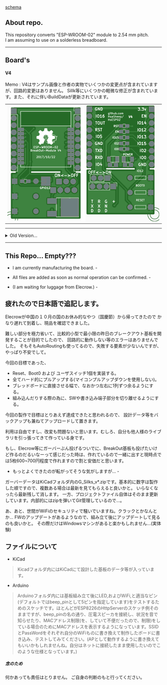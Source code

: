 [schema](ESP-WROOM-02_BreakOut)

## About repo. ##
  
  
This repository converts "ESP-WROOM-02" module to 2.54 mm pitch.  
I am assuming to use on a solderless breadboard.

---
## Board's ##

#### V4 ####

Memo : V4はサンプル画像と作者の実物でいくつかの変更点が含まれていますが、回路的変更はありません。
             Sillk等にいくつかの軽微な修正が含まれています。また、それに伴いBuildDataが更新されています。

<table>
    <tr>
        <td>
            <img src="/doc/HsESP02-V4_Top.png" alt="Top View(image)" width="320px">
        </td>
        <td>
            <img src="/doc/HsESP02-V4_Bottom.png" alt="Bottom View(image)" width="320px">
        </td>
    </tr>
</table>

<!--
[schema]
-->

---

<details>
<summary>Old Version...</summary>

#### V3 ####

<table>
    <tr>
        <td>
            <img src="/doc/HsESP02-V3_Top.png" alt="Top View(image)" width="320px">
        </td>
        <td>
            <img src="/doc/HsESP02-V3_Bottom.png" alt="Bottom View(image)" width="320px">
        </td>
    </tr>
</table>

<!--
[schema]
-->

---

#### V2 ####

<table>
    <tr>
        <td>
            <img src="/doc/esp-wroom-02_BO_top.png" alt="Top View(image)" width="320px">
        </td>
        <td>
            <img src="/doc/esp-wroom-02_BO_bottom.png" alt="Bottom View(image)" width="320px">
        </td>
    </tr>
</table>

<!--
[schema]
-->

</details>

---
  
  
## This Repo... Empty??? ##
  
- I am currently manufacturing the board. -
- All files are added as soon as normal operation can be confirmed. -
  
- (I am waiting for luggage from Elecrow.) -

## 疲れたので日本語で追記します。 ##

Elecrowが中国の１０月の国のお休み的なやつ（国慶節）から帰ってきたので
かなり遅れて到着し、現品を確認できました。

難しい部分を極力省いて、比較的小型で最小限の昨日のブレークアウト基板を開発することが目的でしたので、
回路的に動作しない等のエラーはありませんでした。
そもそもAutoRoutingも使ってるので、失敗する要素が少ないんですが、やっぱり不安でして。

今回の目標であった、
* Reset、Boot0 および ユーザスイッチ1個を実装する。
* 全てハード的にプルアップする(マイコンプルアップダウンを使用しない)。
* ブレッドボードに直接させる幅で、なおかつ左右に1列ずつ余るようにする。
* 組み込んだりする際の為に、SWや書き込み端子部分を切り離せるようにする。

今回の製作で目標はとりあえず達成できたと思われるので、
設計データ等をバックアップも兼ねてアップロードして置きます。

利用は自由ですし、改変も問題ないと思います。むしろ、自分も他人様のライブラリを引っ張ってきて作っている身です。

もし、Elecrow等にガーバーぶん投げるついでに、BreakOut基板も投げたいけど作るのだるいなーって感じだった時は、作れているので一緒に出すと現時点では5枚600~700円程度で作れますので割と安価だと思います。
- もっとよくできたのが転がってそうな気がしますが… -

ガーバーデータはKiCadフォルダ内のG_Silks_v*.zipです。基本的に数字は製作した順ですので、複数ある場合は最新を見てもらえると良いかと。
いらなくなったら最新残して消します。
一方、プロジェクトファイル自体はそのまま更新しています。内部的にはzipを弾いてGit管理しているので…。

あ、あと、世間がWiFiのセキュリティで騒いでいますね。クラックとかなんとか…
FWのアップデートがあるようなので、組み立て後にアップデートして見るのも良いかと。
その際だけはWindowsマシンがあると楽かもしれません…(実体験)

##  ファイルについて ##

* KiCad
> Kicadフォルダ内にはKiCadにて設計した基板のデータ等が入っています。

* Arduino
> Arduinoフォルダ内には基板組み立て後にLED,およびWiFi,と適当なピン(デフォルトではbeep_pinとして5ピンを指定しています)をテストするためのスケッチです。ほとんどがESP8226のHttpServerのスケッチ例そのままですが、beep_pinの名の通り、圧電スピーカを接続し、状況を音で知らせたり、MACアドレス制限(を、していて不便だったので、制限)をしている場合のためにMACアドレスを表示するようになっています。SSIDとPassWordをそれぞれ自分のWiFiものに書き換えて制作したボードに書き込み、テストしてみてください。(APとして動作するように書き換えてもいいかもしれませんね。自分はネットに接続したまま使用したいのでこのような仕様となっています。)


##### 念のため #####
何かあっても責任はとりません。
ご自身の判断のもと行ってください。
